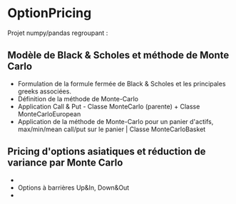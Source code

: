 # OptionPricing

Projet numpy/pandas regroupant :

## Modèle de Black & Scholes et méthode de Monte Carlo 
  - Formulation de la formule fermée de Black & Scholes et les principales greeks associées. 
  - Définition de la méthode de Monte-Carlo
  - Application Call & Put - Classe MonteCarlo (parente) + Classe MonteCarloEuropean
  - Application de la méthode de Monte-Carlo pour un panier d'actifs, max/min/mean call/put sur le panier | Classe MonteCarloBasket
  
## Pricing d'options asiatiques et réduction de variance par Monte Carlo
  - 
- Options à barrières Up&In, Down&Out
- 


